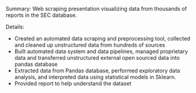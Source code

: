 Summary:
Web scraping presentation visualizing data from thousands of reports in the SEC database.

Details:
- Created an automated data scraping and preprocessing tool, collected and cleaned up unstructured data from hundreds of sources
- Built automated data system and data pipelines, managed proprietary data and transferred unstructured external open sourced data into pandas database
- Extracted data from Pandas database, performed exploratory data analysis, and interpreted data using statistical models in Sklearn. 
- Provided report to help understand the dataset
